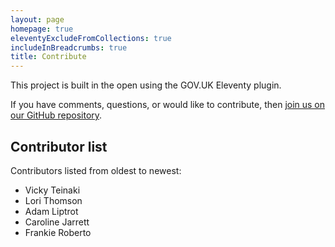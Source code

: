 ```yaml
---
layout: page
homepage: true
eleventyExcludeFromCollections: true
includeInBreadcrumbs: true
title: Contribute
---
```


This project is built in the open using the GOV.UK Eleventy plugin.


If you have comments, questions, or would like to contribute, then [join us on our GitHub repository](https://github.com/x-govuk/govuk-accessibility-mistakes-forms).

## Contributor list
Contributors listed from oldest to newest:

- Vicky Teinaki
- Lori Thomson
- Adam Liptrot
- Caroline Jarrett
- Frankie Roberto 
